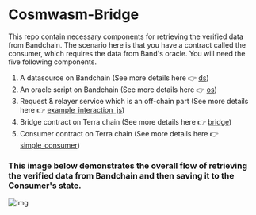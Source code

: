 # Cosmwasm-Bridge

This repo contain necessary components for retrieving the verified data from Bandchain.
The scenario here is that you have a contract called the consumer, which requires the data from Band's oracle.
You will need the five following components.
1. A datasource on Bandchain (See more details here 👉 [ds](/ds))
2. An oracle script on Bandchain (See more details here 👉 [os](/os))
3. Request & relayer service which is an off-chain part (See more details here 👉 [example_interaction_js](/example_interaction_js))
4. Bridge contract on Terra chain (See more details here 👉 [bridge](/bridge))
5. Consumer contract on Terra chain (See more details here 👉 [simple_consumer](/simple_consumer))

### This image below demonstrates the overall flow of retrieving the verified data from Bandchain and then saving it to the Consumer's state.

![img](https://user-images.githubusercontent.com/12705423/157853134-f6d52586-9875-4ca4-8759-36258d7cb2c8.png)
